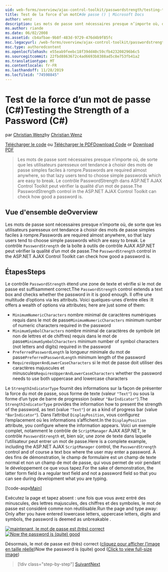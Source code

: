 ```yaml
---
uid: web-forms/overview/ajax-control-toolkit/passwordstrength/testing-the-strength-of-a-password-cs
title: Test de la force d’un motC#de passe () | Microsoft Docs
author: wenz
description: Les mots de passe sont nécessaires presque n’importe où, de sorte que les utilisateurs paresseux ont tendance à choisir des mots de passe simples faciles à rompre. Contrôle PasswordStrength dans l’ASP. N...
ms.author: riande
ms.date: 06/02/2008
ms.assetid: cb4afbae-9b8f-483d-9729-476d4b9f85fc
msc.legacyurl: /web-forms/overview/ajax-control-toolkit/passwordstrength/testing-the-strength-of-a-password-cs
msc.type: authoredcontent
ms.openlocfilehash: e55eab9feebc18f39dd40c59cfb423208296b6c5
ms.sourcegitcommit: 22fbd8863672c4ad6693b8388ad5c8e753fb41a2
ms.translationtype: MT
ms.contentlocale: fr-FR
ms.lasthandoff: 11/28/2019
ms.locfileid: "74598845"
---
```

# <a name="testing-the-strength-of-a-password-c"></a><span data-ttu-id="9d40c-104">Test de la force d’un mot de passe (C#)</span><span class="sxs-lookup"><span data-stu-id="9d40c-104">Testing the Strength of a Password (C#)</span></span>

<span data-ttu-id="9d40c-105">par [Christian Wenz](https://github.com/wenz)</span><span class="sxs-lookup"><span data-stu-id="9d40c-105">by [Christian Wenz](https://github.com/wenz)</span></span>

<span data-ttu-id="9d40c-106">[Télécharger le code](https://download.microsoft.com/download/9/3/f/93f8daea-bebd-4821-833b-95205389c7d0/PasswordStrength0.cs.zip) ou [Télécharger le PDF](https://download.microsoft.com/download/2/d/c/2dc10e34-6983-41d4-9c08-f78f5387d32b/passwordstrength0CS.pdf)</span><span class="sxs-lookup"><span data-stu-id="9d40c-106">[Download Code](https://download.microsoft.com/download/9/3/f/93f8daea-bebd-4821-833b-95205389c7d0/PasswordStrength0.cs.zip) or [Download PDF](https://download.microsoft.com/download/2/d/c/2dc10e34-6983-41d4-9c08-f78f5387d32b/passwordstrength0CS.pdf)</span></span>

> <span data-ttu-id="9d40c-107">Les mots de passe sont nécessaires presque n’importe où, de sorte que les utilisateurs paresseux ont tendance à choisir des mots de passe simples faciles à rompre.</span><span class="sxs-lookup"><span data-stu-id="9d40c-107">Passwords are required almost anywhere, so that lazy users tend to choose simple passwords which are easy to break.</span></span> <span data-ttu-id="9d40c-108">Le contrôle PasswordStrength dans ASP.NET AJAX Control Toolkit peut vérifier la qualité d’un mot de passe.</span><span class="sxs-lookup"><span data-stu-id="9d40c-108">The PasswordStrength control in the ASP.NET AJAX Control Toolkit can check how good a password is.</span></span>

## <a name="overview"></a><span data-ttu-id="9d40c-109">Vue d'ensemble de</span><span class="sxs-lookup"><span data-stu-id="9d40c-109">Overview</span></span>

<span data-ttu-id="9d40c-110">Les mots de passe sont nécessaires presque n’importe où, de sorte que les utilisateurs paresseux ont tendance à choisir des mots de passe simples faciles à rompre.</span><span class="sxs-lookup"><span data-stu-id="9d40c-110">Passwords are required almost anywhere, so that lazy users tend to choose simple passwords which are easy to break.</span></span> <span data-ttu-id="9d40c-111">Le contrôle `PasswordStrength` de la boîte à outils de contrôle AJAX ASP.NET peut vérifier la qualité d’un mot de passe.</span><span class="sxs-lookup"><span data-stu-id="9d40c-111">The `PasswordStrength` control in the ASP.NET AJAX Control Toolkit can check how good a password is.</span></span>

## <a name="steps"></a><span data-ttu-id="9d40c-112">Étapes</span><span class="sxs-lookup"><span data-stu-id="9d40c-112">Steps</span></span>

<span data-ttu-id="9d40c-113">Le contrôle `PasswordStrength` étend une zone de texte et vérifie si le mot de passe est suffisamment correct.</span><span class="sxs-lookup"><span data-stu-id="9d40c-113">The `PasswordStrength` control extends a text box and checks whether the password in it is good enough.</span></span> <span data-ttu-id="9d40c-114">Il offre une multitude d’options via les attributs. Voici quelques-unes d’entre elles :</span><span class="sxs-lookup"><span data-stu-id="9d40c-114">It offers a wealth of options via attributes; here are just some of them:</span></span>

- <span data-ttu-id="9d40c-115">`MinimumNumericCharacters` nombre minimal de caractères numériques requis dans le mot de passe</span><span class="sxs-lookup"><span data-stu-id="9d40c-115">`MinimumNumericCharacters` minimum number of numeric characters required in the password</span></span>
- <span data-ttu-id="9d40c-116">`MinimumSymbolCharacters` nombre minimal de caractères de symbole (et non de lettres et de chiffres) requis dans le mot de passe</span><span class="sxs-lookup"><span data-stu-id="9d40c-116">`MinimumSymbolCharacters` minimum number of symbol characters (not letters and digits) required in the password</span></span>
- <span data-ttu-id="9d40c-117">`PreferredPasswordLength` la longueur minimale du mot de passe</span><span class="sxs-lookup"><span data-stu-id="9d40c-117">`PreferredPasswordLength` minimum length of the password</span></span>
- <span data-ttu-id="9d40c-118">`RequiresUpperAndLowerCaseCharacters` si le mot de passe doit utiliser des caractères majuscules et minuscules</span><span class="sxs-lookup"><span data-stu-id="9d40c-118">`RequiresUpperAndLowerCaseCharacters` whether the password needs to use both uppercase and lowercase characters</span></span>

<span data-ttu-id="9d40c-119">Le `StrengthIndicatorType` fournit des informations sur la façon de présenter la force du mot de passe, sous forme de texte (valeur `"Text"`) ou sous la forme d’un type de barre de progression (valeur `"BarIndicator"`).</span><span class="sxs-lookup"><span data-stu-id="9d40c-119">The `StrengthIndicatorType` provides the information how to present the strength of the password, as text (value `"Text"`) or as a kind of progress bar (value `"BarIndicator"`).</span></span> <span data-ttu-id="9d40c-120">Dans l’attribut `DisplayPosition`, vous configurez l’emplacement où les informations s’affichent.</span><span class="sxs-lookup"><span data-stu-id="9d40c-120">In the `DisplayPosition` attribute, you configure where the information appears.</span></span> <span data-ttu-id="9d40c-121">Voici un exemple complet, notamment le contrôle de `ScriptManager` AJAX ASP.NET, le contrôle `PasswordStrength` et, bien sûr, une zone de texte dans laquelle l’utilisateur peut entrer un mot de passe.</span><span class="sxs-lookup"><span data-stu-id="9d40c-121">Here is a complete example, including the ASP.NET AJAX `ScriptManager` control, the `PasswordStrength` control and of course a text box where the user may enter a password.</span></span> <span data-ttu-id="9d40c-122">À des fins de démonstration, le champ de formulaire est un champ de texte normal et non un champ de mot de passe, qui vous permet de voir pendant le développement ce que vous tapez.</span><span class="sxs-lookup"><span data-stu-id="9d40c-122">For the sake of demonstration, the latter form field is a regular text field and not a password field so that you can see during development what you are typing.</span></span>

[!code-aspx[Main](testing-the-strength-of-a-password-cs/samples/sample1.aspx)]

<span data-ttu-id="9d40c-123">Exécutez la page et tapez absent : une fois que vous avez entré des minuscules, des lettres majuscules, des chiffres et des symboles, le mot de passe est considéré comme non réutilisable.</span><span class="sxs-lookup"><span data-stu-id="9d40c-123">Run the page and type away: Only after you have entered lowercase letters, uppercase letters, digits and symbols, the password is deemed as unbreakable .</span></span>

<span data-ttu-id="9d40c-124">[![maintenant, le mot de passe est (très) correct](testing-the-strength-of-a-password-cs/_static/image2.png)](testing-the-strength-of-a-password-cs/_static/image1.png)</span><span class="sxs-lookup"><span data-stu-id="9d40c-124">[![Now the password is (quite) good](testing-the-strength-of-a-password-cs/_static/image2.png)](testing-the-strength-of-a-password-cs/_static/image1.png)</span></span>

<span data-ttu-id="9d40c-125">Désormais, le mot de passe est (très) correct ([cliquez pour afficher l’image en taille réelle](testing-the-strength-of-a-password-cs/_static/image3.png))</span><span class="sxs-lookup"><span data-stu-id="9d40c-125">Now the password is (quite) good ([Click to view full-size image](testing-the-strength-of-a-password-cs/_static/image3.png))</span></span>

> [!div class="step-by-step"]
> [<span data-ttu-id="9d40c-126">Suivant</span><span class="sxs-lookup"><span data-stu-id="9d40c-126">Next</span></span>](testing-the-strength-of-a-password-vb.md)
